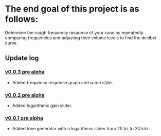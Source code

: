 # The end goal of this project is as follows:
Determine the rough frequency response of your cans by repeatedly comparing frequencies and adjusting their volume levels to find the decibel curve.

## Update log
### [v0.0.3 pre alpha](https://github.com/creaturekaspar/FReature/tree/f81a96ea0fd0f48dfd7eaf764b414cf7ce71f653)
* Added frequency response graph and some style.

### [v0.0.2 pre alpha](https://github.com/creaturekaspar/FReature/tree/6a338bb582fa51c5d19439cf3f8651ae9f2263d2)
* Added logarithmic gain slider.

### [v0.0.1 pre alpha](https://github.com/creaturekaspar/FReature/tree/dfe93d68ff885794d9e0961183fe348f97c4e0d7)
* Added tone generator with a logarithmic slider from 20 hz to 20 khz.

